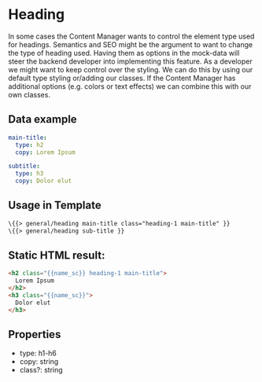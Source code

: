 # Heading

In some cases the Content Manager wants to control the element type used for headings. Semantics and
SEO might be the argument to want to change the type of heading used. Having them as options in the
mock-data will steer the backend developer into implementing this feature. As a developer we might
want to keep control over the styling. We can do this by using our default type styling or/adding
our classes. If the Content Manager has additional options (e.g. colors or text effects) we can
combine this with our own classes.

## Data example
```yaml
main-title:
  type: h2
  copy: Lorem Ipsum

subtitle:
  type: h3
  copy: Dolor elut

```

## Usage in Template
```hbs
\{{> general/heading main-title class="heading-1 main-title" }}
\{{> general/heading sub-title }}
```

## Static HTML result:
```html
<h2 class="{{name_sc}} heading-1 main-title">
  Lorem Ipsum
</h2>
<h3 class="{{name_sc}}">
  Dolor elut
</h3>
```

## Properties
- type: h1-h6
- copy: string
- class?: string
